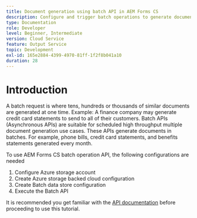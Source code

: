 ```yaml
---
title: Document generation using batch API in AEM Forms CS
description: Configure and trigger batch operations to generate documents.
type: Documentation
role: Developer
level: Beginner, Intermediate
version: Cloud Service
feature: Output Service
topic: Development
exl-id: 165e2884-4399-4970-81ff-1f2f8b041a10
duration: 28
---
```

# Introduction

A batch request is where tens, hundreds or thousands of similar documents are generated at one time. Example: A finance company may generate credit card statements to send to all of their customers.
Batch APIs (Asynchronous APIs) are suitable for scheduled high throughput multiple document generation use cases. These APIs generate documents in batches. For example, phone bills, credit card statements, and benefits statements generated every month.

To use AEM Forms CS batch operation API, the following configurations are needed

1. Configure Azure storage account
1. Create Azure storage backed cloud configuration
1. Create Batch data store configuration
1. Execute the Batch API

It is recommended you get familiar with the [API documentation](https://experienceleague.adobe.com/docs/experience-manager-cloud-service/assets/batch-api.yaml?lang=en) before proceeding to use this tutorial.
